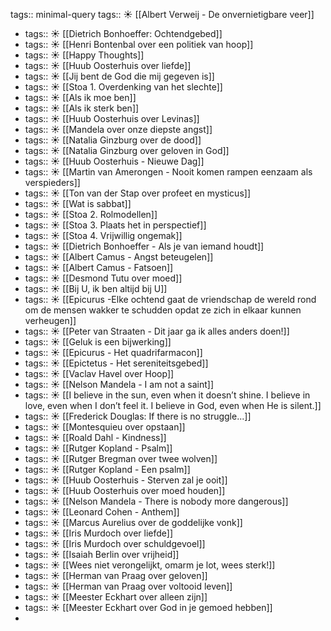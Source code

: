 tags::  minimal-query
tags:: ☀️
[[Albert Verweij - De onvernietigbare veer]]

- tags:: ☀️
  [[Dietrich Bonhoeffer: Ochtendgebed]]
- tags:: ☀️
  [[Henri Bontenbal over een politiek van hoop]]
- tags:: ☀️
  [[Happy Thoughts]]
- tags:: ☀️
  [[Huub Oosterhuis over liefde]]
- tags:: ☀️
  [[Jij bent de God die mij gegeven is]]
- tags:: ☀️
  [[Stoa 1. Overdenking van het slechte]]
- tags:: ☀️
  [[Als ik moe ben]]
- tags:: ☀️
  [[Als ik sterk ben]]
- tags:: ☀️
  [[Huub Oosterhuis over Levinas]]
- tags:: ☀️
  [[Mandela over onze diepste angst]]
- tags:: ☀️
  [[Natalia Ginzburg over de dood]]
- tags:: ☀️
  [[Natalia Ginzburg over geloven in God]]
- tags:: ☀️
  [[Huub Oosterhuis - Nieuwe Dag]]
- tags:: ☀️
  [[Martin van Amerongen - Nooit komen rampen eenzaam als verspieders]]
- tags:: ☀️
  [[Ton van der Stap over profeet en mysticus]]
- tags:: ☀️
  [[Wat is sabbat]]
- tags:: ☀️
  [[Stoa 2. Rolmodellen]]
- tags:: ☀️
  [[Stoa 3. Plaats het in perspectief]]
- tags:: ☀️
  [[Stoa 4. Vrijwillig ongemak]]
- tags:: ☀️
  [[Dietrich Bonhoeffer - Als je van iemand houdt]]
- tags:: ☀️
  [[Albert Camus - Angst beteugelen]]
- tags:: ☀️
  [[Albert Camus - Fatsoen]]
- tags:: ☀️
  [[Desmond Tutu over moed]]
- tags:: ☀️
  [[Bij U, ik ben altijd bij U]]
- tags:: ☀️
  [[Epicurus -Elke ochtend gaat de vriendschap de wereld rond om de mensen wakker te schudden opdat ze zich in elkaar kunnen verheugen]]
- tags:: ☀️
  [[Peter van Straaten - Dit jaar ga ik alles anders doen!]]
- tags:: ☀️
  [[Geluk is een bijwerking]]
- tags:: ☀️
  [[Epicurus - Het quadrifarmacon]]
- tags:: ☀️
  [[Epictetus - Het sereniteitsgebed]]
- tags:: ☀️
  [[Vaclav Havel over Hoop]]
- tags:: ☀️
  [[Nelson Mandela - I am not a saint]]
- tags:: ☀️
  [[I believe in the sun, even when it doesn’t shine. I believe in love, even when I don’t feel it. I believe in God, even when He is silent.]]
- tags:: ☀️
  [[Frederick Douglas: If there is no struggle...]]
- tags:: ☀️
  [[Montesquieu over opstaan]]
- tags:: ☀️
  [[Roald Dahl - Kindness]]
- tags:: ☀️
  [[Rutger Kopland - Psalm]]
- tags:: ☀️
  [[Rutger Bregman over twee wolven]]
- tags:: ☀️
  [[Rutger Kopland - Een psalm]]
- tags:: ☀️
  [[Huub Oosterhuis - Sterven zal je ooit]]
- tags:: ☀️
  [[Huub Oosterhuis over moed houden]]
- tags:: ☀️
  [[Nelson Mandela - There is nobody more dangerous]]
- tags:: ☀️
  [[Leonard Cohen - Anthem]]
- tags:: ☀️
  [[Marcus Aurelius over de goddelijke vonk]]
- tags:: ☀️
  [[Iris Murdoch over liefde]]
- tags:: ☀️
  [[Iris Murdoch over schuldgevoel]]
- tags:: ☀️
  [[Isaiah Berlin over vrijheid]]
- tags:: ☀️
  [[Wees niet verongelijkt, omarm je lot, wees sterk!]]
- tags:: ☀️
  [[Herman van Praag over geloven]]
- tags:: ☀️
  [[Herman van Praag over voltooid leven]]
- tags:: ☀️
  [[Meester Eckhart over alleen zijn]]
- tags:: ☀️
  [[Meester Eckhart over God in je gemoed hebben]]
-